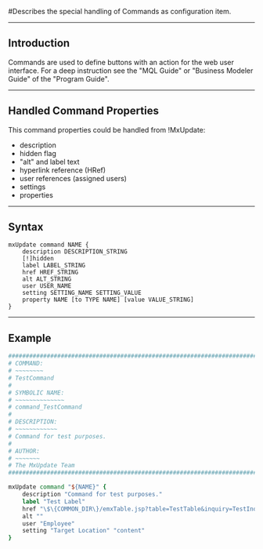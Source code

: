 <!--
 *
 *  This file is part of MxUpdate <http://www.mxupdate.org>.
 *
 *  MxUpdate is a deployment tool for a PLM platform to handle
 *  administration objects as single update files (configuration item).
 *
 *  Copyright (C) 2008-2016 The MxUpdate Team
 *
 *  The Manual of MxUpdate is licensed under a CC BY-NC-SA 4.0 license
 *  (Creative Commons Attribution-NonCommercial-ShareAlike 4.0 
 *  International 4.0 license).
 *
 *  You should have received a copy of the license along with this
 *  work. If not, see <http://creativecommons.org/licenses/by-nc-sa/4.0/>.
 *
-->

#Describes the special handling of Commands as configuration item.

----
## Introduction
Commands are used to define buttons with an action for the web user interface.
For a deep instruction see the "MQL Guide" or "Business Modeler Guide"
of the "Program Guide".

----
## Handled Command Properties
This command properties could be handled from !MxUpdate:
* description
* hidden flag
* "alt" and label text
* hyperlink reference (HRef)
* user references (assigned users)
* settings
* properties

----
## Syntax

    mxUpdate command NAME {
        description DESCRIPTION_STRING
        [!]hidden
        label LABEL_STRING
        href HREF_STRING
        alt ALT_STRING
        user USER_NAME
        setting SETTING_NAME SETTING_VALUE
        property NAME [to TYPE NAME] [value VALUE_STRING]
    }

----
## Example

```tcl
################################################################################
# COMMAND:
# ~~~~~~~~
# TestCommand
#
# SYMBOLIC NAME:
# ~~~~~~~~~~~~~~
# command_TestCommand
#
# DESCRIPTION:
# ~~~~~~~~~~~~
# Command for test purposes.
#
# AUTHOR:
# ~~~~~~~
# The MxUpdate Team
################################################################################

mxUpdate command "${NAME}" {
    description "Command for test purposes."
    label "Test Label"
    href "\$\{COMMON_DIR\}/emxTable.jsp?table=TestTable&inquiry=TestInquiry"
    alt ""
    user "Employee"
    setting "Target Location" "content"
}
```
